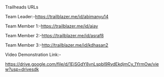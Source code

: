 
Trailheads URLs

Team Leader:-https://trailblazer.me/id/abimanyu14

Team Member 1:-https://trailblazer.me/id/aiay

Team Member 2:-https://trailblazer.me/id/asraf8

Team Member 3:-http://trailblazer.me/id/kdhasan2








Video Demonstration Link:-

https://drive.google.com/file/d/1EjSGdY8vnLspbI9RvdEkdjmCy_1YrmOw/view?usp=drivesdk







